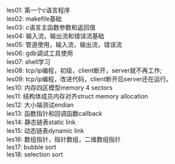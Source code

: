 les01: 第一个c语言程序   
les02: makefile基础  
les03: c语言主函数参数和返回值  
les04: 输入流，输出流和错误流基础   
les05: 管道使用，输入流，输出流，错误流    
les06: gdb调试工具使用   
les07: shell学习    
les08: tcp/ip编程，初级，client断开，server就不再工作;  
les09: tcp/ip编程，改进代码，client断开后server还在运行。   
les10: 内存四区模型memory 4 sectors   
les11: 结构体成员内存对齐struct memory allocation   
les12: 大小端测试endian   
les13: 函数指针和回调函数callback    
les14: 静态链表static link   
les15: 动态链表dynamic link  
les16: 数组指针，指针数组，二维数组指针      
les17: bubble sort   
les18: selection sort     
